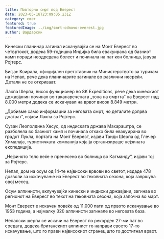 ```yaml
---
title: Повторно смрт под Еверест
date: 2023-05-18T23:09:05.231Z
category: свет
featured: true
featuredImage: ../img/smrt-odnovo-everest.jpg
author: Вардарски
---
```

Кинески планинар загинал искачувајќи се на Монт Еверест во четвртокот, додека 59-годишна Индијка била евакуирана од базниот камп поради неодредена болест и починала на пат кон болница, јавува Ројтерс.

Бигјан Коирала, официјален претставник на Министерството за туризам на Непал, рече дека планинарите загинале во различни несреќи. Детали не се откриваат.

Лакпа Шерпа, висок функционер во 8K Expeditions, рече дека кинескиот државјанин починал во таканаречената „зона на смртта“ на Еверест над 8.000 метри додека се искачувал на врвот висок 8.849 метри.

„Добивме само информации за неговата смрт, но деталите допрва доаѓаат“, изјави Лакпа за Ројтерс.

Сузан Леополдина Хесус, од индиската држава Махараштра, се разболела во базниот камп и починала откако била евакуирана во градот Лукла, портата на Монт Еверест, изјави Танди Шерпа од Глечер Хималаја, туристичката компанија која ја организираше нејзината експедиција.

„Нејзиното тело веќе е пренесено во болница во Катманду“, изјави тој за Ројтерс.

Непал, дом на осум од 14-те највисоки врвови во светот, издаде 478 дозволи за искачување на Еверест во тековната сезона, која завршува овој месец.

Осум алпинисти, вклучувајќи кинески и индиски државјани, загинаа во регионот на Еверест во текот на тековната сезона, која започна во март.

Монт Еверест е искачен повеќе од 11.000 пати од првото искачување во 1953 година, а најмалку 320 алпинисти загинале во неговата база.

Непалски шерпа се искачи на Еверест по рекорден 27-ми пат во средата, додека британскиот алпинист го направи своето 17-то искачување, што го прави највисокиот странец што го достигнал врвот.